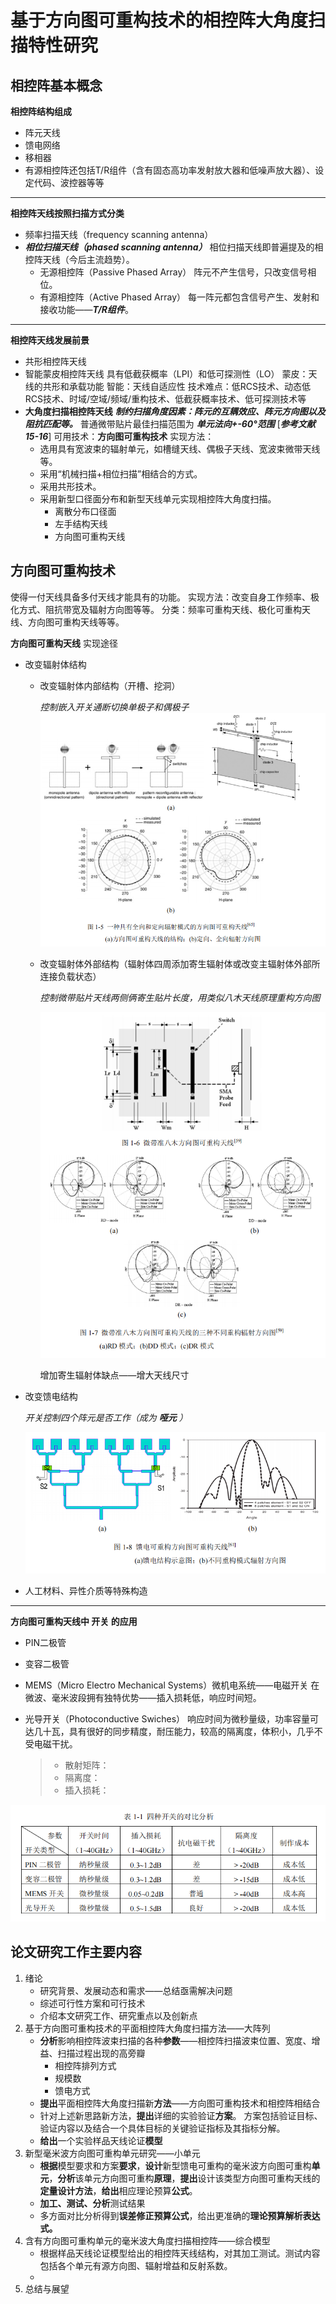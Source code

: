 # 基于方向图可重构技术的相控阵大角度扫描特性研究

## 相控阵基本概念

 **相控阵结构组成**
- 阵元天线
- 馈电网络
- 移相器
- 有源相控阵还包括T/R组件（含有固态高功率发射放大器和低噪声放大器）、设定代码、波控器等等

***

**相控阵天线按照扫描方式分类**
- 频率扫描天线（frequency scanning  antenna）
- ***相位扫描天线（phased scanning antenna）***
	相位扫描天线即普遍提及的相控阵天线（今后主流趋势）。
	- 无源相控阵（Passive Phased Array）
	   阵元不产生信号，只改变信号相位。
	- 有源相控阵（Active Phased Array）
	   每一阵元都包含信号产生、发射和接收功能——***T/R组件***。

***

**相控阵天线发展前景**
- 共形相控阵天线
- 智能蒙皮相控阵天线
	具有低截获概率（LPI）和低可探测性（LO）
	蒙皮：天线的共形和承载功能
	智能：天线自适应性
	技术难点：低RCS技术、动态低RCS技术、时域/空域/频域/重构技术、低截获概率技术、低可探测技术等
- **大角度扫描相控阵天线**
	***制约扫描角度因素：阵元的互耦效应、阵元方向图以及阻抗匹配等。***
	普通微带贴片最佳扫描范围为 ***单元法向+-60°范围***  [***参考文献 15-16***]
    可用技术：**方向图可重构技术**
    实现方法：
    - 选用具有宽波束的辐射单元，如槽缝天线、偶极子天线、宽波束微带天线等。
    - 采用“机械扫描+相位扫描”相结合的方式。
    - 采用共形技术。
    - 采用新型口径面分布和新型天线单元实现相控阵大角度扫描。
	    - 离散分布口径面
	    - 左手结构天线
	    - 方向图可重构天线

## 方向图可重构技术
使得一付天线具备多付天线才能具有的功能。
实现方法：改变自身工作频率、极化方式、阻抗带宽及辐射方向图等等。
分类：频率可重构天线、极化可重构天线、方向图可重构天线等等。

**方向图可重构天线** 实现途径
- 改变辐射体结构
	- 改变辐射体内部结构（开槽、挖洞）

		*控制嵌入开关通断切换单极子和偶极子*	
	![控制嵌入开关通断切换单极子和偶极子](/imgs/2023-09-02/CPqsNTlwk948x1sr.png)

	- 改变辐射体外部结构（辐射体四周添加寄生辐射体或改变主辐射体外部所连接负载状态）
	
		*控制微带贴片天线两侧俩寄生贴片长度，用类似八木天线原理重构方向图*
	
		![改变外部结构](/imgs/2023-09-02/4jdluD3XRd2dCBCm.png)

		增加寄生辐射体缺点——增大天线尺寸

- 改变馈电结构

	*开关控制四个阵元是否工作（成为 ***哑元*** ）*

	![输入图片说明](/imgs/2023-09-02/c0i819anyrrihQdA.png)

- 人工材料、异性介质等特殊构造

***

**方向图可重构天线中 开关 的应用**
-  PIN二极管
- 变容二极管
- MEMS（Micro Electro Mechanical Systems）微机电系统——电磁开关
	在微波、毫米波段拥有独特优势——插入损耗低，响应时间短。
- 光导开关（Photoconductive Swiches）
	响应时间为微秒量级，功率容量可达几十瓦，具有很好的同步精度，耐压能力，较高的隔离度，体积小，几乎不受电磁干扰。
	
	>- 散射矩阵：
	>- 隔离度：
	>- 插入损耗：
	
![四种开关对比](/imgs/2023-09-02/ln1z3vQzMRvLqOM6.png)


## 论文研究工作主要内容
1. 绪论
	- 研究背景、发展动态和需求——总结亟需解决问题
	- 综述可行性方案和可行技术
	- 介绍本文研究工作、研究重点以及创新点
2. 基于方向图可重构技术的平面相控阵大角度扫描方法——大阵列
	- **分析**影响相控阵波束扫描的各种**参数**——相控阵扫描波束位置、宽度、增益、扫描过程出现的高旁瓣
		- 相控阵排列方式
		- 规模数
		- 馈电方式
	- **提出**平面相控阵大角度扫描新**方法**——方向图可重构技术和相控阵相结合
	- 针对上述新思路新方法，**提出**详细的实验验证**方案**。
	   方案包括验证目标、验证内容以及结合一个具体目标的关键验证指标及其指标分解。
	- **给出**一个实验样品天线论证**模型**
3. 新型毫米波方向图可重构单元研究——小单元
	- **根据**模型要求和方案**要求**，**设计**新型馈电可重构的毫米波方向图可重构**单元**，**分析**该单元方向图可重构**原理**，**提出**设计该类型方向图可重构天线的**定量设计方法**，**给出**相应理论预算**公式**。
	- **加工、测试、分析**测试结果
	- 多方面对比分析得到**误差修正预算公式**，给出更准确的**理论预算解析表达式。**
4. 含有方向图可重构单元的毫米波大角度扫描相控阵——综合模型
	- 根据样品天线论证模型给出的相控阵天线结构，对其加工测试。测试内容包括各个单元有源方向图、辐射增益和反射系数。
	- 
5. 总结与展望
<!--stackedit_data:
eyJkaXNjdXNzaW9ucyI6eyI5MmNDNUJvYlZWb2FUUFpvIjp7In
N0YXJ0IjoxNDc5LCJlbmQiOjE0ODEsInRleHQiOiLlvq7np5Ii
fX0sImNvbW1lbnRzIjp7IlNaeFlEa2lMWXdhMnBtR0EiOnsiZG
lzY3Vzc2lvbklkIjoiOTJjQzVCb2JWVm9hVFBabyIsInN1YiI6
ImdoOjczNTMwMzI5IiwidGV4dCI6IjEgcyA9IDEwXjYgdXNcbj
EgcyA9IDEwXjkgbnNcbjEgcyA9IDEwXjEyIHBzIiwiY3JlYXRl
ZCI6MTY5MzY0ODQ2NjQ1Nn19LCJoaXN0b3J5IjpbLTEwOTUxMT
U5ODUsLTgwNzI0MjExMywtNTc0ODMyNDU5LDQ2Njk0MTAzOSwt
MTM5MzY5MDgxNF19
-->